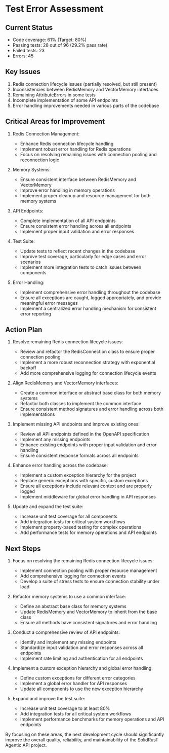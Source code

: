# Test Error Assessment

## Current Status
- Code coverage: 61% (Target: 80%)
- Passing tests: 28 out of 96 (29.2% pass rate)
- Failed tests: 23
- Errors: 45

## Key Issues
1. Redis connection lifecycle issues (partially resolved, but still present)
2. Inconsistencies between RedisMemory and VectorMemory interfaces
3. Remaining AttributeErrors in some tests
4. Incomplete implementation of some API endpoints
5. Error handling improvements needed in various parts of the codebase

## Critical Areas for Improvement
1. Redis Connection Management:
   - Enhance Redis connection lifecycle handling
   - Implement robust error handling for Redis operations
   - Focus on resolving remaining issues with connection pooling and reconnection logic

2. Memory Systems:
   - Ensure consistent interface between RedisMemory and VectorMemory
   - Improve error handling in memory operations
   - Implement proper cleanup and resource management for both memory systems

3. API Endpoints:
   - Complete implementation of all API endpoints
   - Ensure consistent error handling across all endpoints
   - Implement proper input validation and error responses

4. Test Suite:
   - Update tests to reflect recent changes in the codebase
   - Improve test coverage, particularly for edge cases and error scenarios
   - Implement more integration tests to catch issues between components

5. Error Handling:
   - Implement comprehensive error handling throughout the codebase
   - Ensure all exceptions are caught, logged appropriately, and provide meaningful error messages
   - Implement a centralized error handling mechanism for consistent error reporting

## Action Plan
1. Resolve remaining Redis connection lifecycle issues:
   - Review and refactor the RedisConnection class to ensure proper connection pooling
   - Implement a more robust reconnection strategy with exponential backoff
   - Add more comprehensive logging for connection lifecycle events

2. Align RedisMemory and VectorMemory interfaces:
   - Create a common interface or abstract base class for both memory systems
   - Refactor both classes to implement the common interface
   - Ensure consistent method signatures and error handling across both implementations

3. Implement missing API endpoints and improve existing ones:
   - Review all API endpoints defined in the OpenAPI specification
   - Implement any missing endpoints
   - Enhance existing endpoints with proper input validation and error handling
   - Ensure consistent response formats across all endpoints

4. Enhance error handling across the codebase:
   - Implement a custom exception hierarchy for the project
   - Replace generic exceptions with specific, custom exceptions
   - Ensure all exceptions include relevant context and are properly logged
   - Implement middleware for global error handling in API responses

5. Update and expand the test suite:
   - Increase unit test coverage for all components
   - Add integration tests for critical system workflows
   - Implement property-based testing for complex operations
   - Add performance tests for memory operations and API endpoints

## Next Steps
1. Focus on resolving the remaining Redis connection lifecycle issues:
   - Implement connection pooling with proper resource management
   - Add comprehensive logging for connection events
   - Develop a suite of stress tests to ensure connection stability under load

2. Refactor memory systems to use a common interface:
   - Define an abstract base class for memory systems
   - Update RedisMemory and VectorMemory to inherit from the base class
   - Ensure all methods have consistent signatures and error handling

3. Conduct a comprehensive review of API endpoints:
   - Identify and implement any missing endpoints
   - Standardize input validation and error responses across all endpoints
   - Implement rate limiting and authentication for all endpoints

4. Implement a custom exception hierarchy and global error handling:
   - Define custom exceptions for different error categories
   - Implement a global error handler for API responses
   - Update all components to use the new exception hierarchy

5. Expand and improve the test suite:
   - Increase unit test coverage to at least 80%
   - Add integration tests for all critical system workflows
   - Implement performance benchmarks for memory operations and API endpoints

By focusing on these areas, the next development cycle should significantly improve the overall quality, reliability, and maintainability of the SolidRusT Agentic API project.
